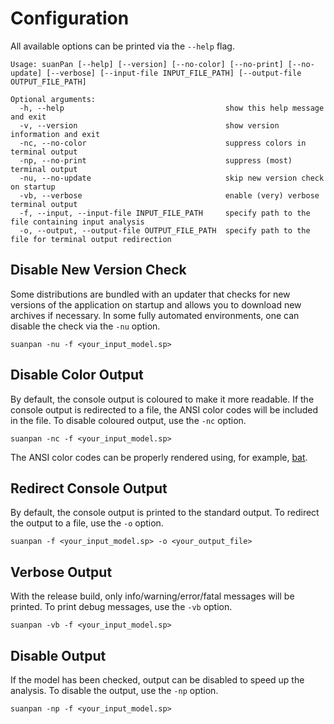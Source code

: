 # Configuration

All available options can be printed via the `--help` flag.

```text
Usage: suanPan [--help] [--version] [--no-color] [--no-print] [--no-update] [--verbose] [--input-file INPUT_FILE_PATH] [--output-file OUTPUT_FILE_PATH]

Optional arguments:
  -h, --help                                    show this help message and exit 
  -v, --version                                 show version information and exit 
  -nc, --no-color                               suppress colors in terminal output 
  -np, --no-print                               suppress (most) terminal output 
  -nu, --no-update                              skip new version check on startup 
  -vb, --verbose                                enable (very) verbose terminal output 
  -f, --input, --input-file INPUT_FILE_PATH     specify path to the file containing input analysis 
  -o, --output, --output-file OUTPUT_FILE_PATH  specify path to the file for terminal output redirection 
```

## Disable New Version Check

Some distributions are bundled with an updater that checks for new versions of the application on startup and allows you
to download new archives if necessary.
In some fully automated environments, one can disable the check via the `-nu` option.

```shell
suanpan -nu -f <your_input_model.sp>
```

## Disable Color Output

By default, the console output is coloured to make it more readable.
If the console output is redirected to a file, the ANSI color codes will be included in the file.
To disable coloured output, use the `-nc` option.

```shell
suanpan -nc -f <your_input_model.sp>
```

The ANSI color codes can be properly rendered using, for example, [bat](https://github.com/sharkdp/bat).

## Redirect Console Output

By default, the console output is printed to the standard output.
To redirect the output to a file, use the `-o` option.

```shell
suanpan -f <your_input_model.sp> -o <your_output_file>
```

## Verbose Output

With the release build, only info/warning/error/fatal messages will be printed.
To print debug messages, use the `-vb` option.

```shell
suanpan -vb -f <your_input_model.sp>
```

## Disable Output

If the model has been checked, output can be disabled to speed up the analysis.
To disable the output, use the `-np` option.

```shell
suanpan -np -f <your_input_model.sp>
```
